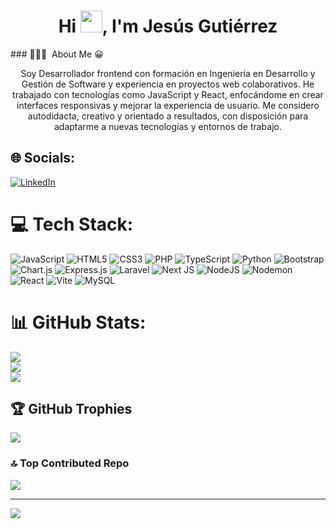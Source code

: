 <h1 align="center">Hi <span> <img src="https://media.giphy.com/media/hvRJCLFzcasrR4ia7z/giphy.gif" width="35"></span>, I'm Jesús Gutiérrez </h1>
### 👨🏻‍💻 &nbsp;About Me 😀
<div>
  <p align="center">
Soy Desarrollador frontend con formación en Ingeniería en Desarrollo y Gestión de Software y experiencia en proyectos web colaborativos. He trabajado con tecnologías como JavaScript y React, enfocándome en crear interfaces responsivas y mejorar la experiencia de usuario.
Me considero autodidacta, creativo y orientado a resultados, con disposición para adaptarme a nuevas tecnologías y entornos de trabajo. 
  </p>
</div>

## 🌐 Socials:
[![LinkedIn](https://img.shields.io/badge/LinkedIn-%230077B5.svg?logo=linkedin&logoColor=white)](https://linkedin.com/in/www.linkedin.com/in/jesus-lgutierrez-9921a0283) 

# 💻 Tech Stack:
![JavaScript](https://img.shields.io/badge/javascript-%23323330.svg?style=for-the-badge&logo=javascript&logoColor=%23F7DF1E) ![HTML5](https://img.shields.io/badge/html5-%23E34F26.svg?style=for-the-badge&logo=html5&logoColor=white) ![CSS3](https://img.shields.io/badge/css3-%231572B6.svg?style=for-the-badge&logo=css3&logoColor=white) ![PHP](https://img.shields.io/badge/php-%23777BB4.svg?style=for-the-badge&logo=php&logoColor=white) ![TypeScript](https://img.shields.io/badge/typescript-%23007ACC.svg?style=for-the-badge&logo=typescript&logoColor=white) ![Python](https://img.shields.io/badge/python-3670A0?style=for-the-badge&logo=python&logoColor=ffdd54) ![Bootstrap](https://img.shields.io/badge/bootstrap-%238511FA.svg?style=for-the-badge&logo=bootstrap&logoColor=white) ![Chart.js](https://img.shields.io/badge/chart.js-F5788D.svg?style=for-the-badge&logo=chart.js&logoColor=white) ![Express.js](https://img.shields.io/badge/express.js-%23404d59.svg?style=for-the-badge&logo=express&logoColor=%2361DAFB) ![Laravel](https://img.shields.io/badge/laravel-%23FF2D20.svg?style=for-the-badge&logo=laravel&logoColor=white) ![Next JS](https://img.shields.io/badge/Next-black?style=for-the-badge&logo=next.js&logoColor=white) ![NodeJS](https://img.shields.io/badge/node.js-6DA55F?style=for-the-badge&logo=node.js&logoColor=white) ![Nodemon](https://img.shields.io/badge/NODEMON-%23323330.svg?style=for-the-badge&logo=nodemon&logoColor=%BBDEAD) ![React](https://img.shields.io/badge/react-%2320232a.svg?style=for-the-badge&logo=react&logoColor=%2361DAFB) ![Vite](https://img.shields.io/badge/vite-%23646CFF.svg?style=for-the-badge&logo=vite&logoColor=white) ![MySQL](https://img.shields.io/badge/mysql-4479A1.svg?style=for-the-badge&logo=mysql&logoColor=white)
# 📊 GitHub Stats:
![](https://github-readme-stats.vercel.app/api?username=jesWeb&theme=dark&hide_border=false&include_all_commits=true&count_private=true)<br/>
![](https://nirzak-streak-stats.vercel.app/?user=jesWeb&theme=dark&hide_border=false)<br/>
![](https://github-readme-stats.vercel.app/api/top-langs/?username=jesWeb&theme=dark&hide_border=false&include_all_commits=true&count_private=true&layout=compact)

## 🏆 GitHub Trophies
![](https://github-profile-trophy.vercel.app/?username=jesWeb&theme=radical&no-frame=true&no-bg=false&margin-w=4)

### 🔝 Top Contributed Repo
![](https://github-contributor-stats.vercel.app/api?username=jesWeb&limit=5&theme=ambient_gradient&combine_all_yearly_contributions=true)

---
[![](https://visitcount.itsvg.in/api?id=jesWeb&icon=4&color=0)](https://visitcount.itsvg.in)

<!-- Proudly created with GPRM ( https://gprm.itsvg.in ) -->
